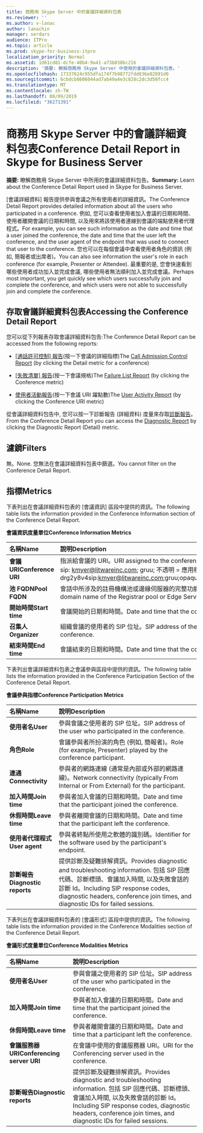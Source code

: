 ```yaml
---
title: 商務用 Skype Server 中的會議詳細資料包表
ms.reviewer: ''
ms.author: v-lanac
author: lanachin
manager: serdars
audience: ITPro
ms.topic: article
ms.prod: skype-for-business-itpro
localization_priority: Normal
ms.assetid: 1d61cd81-dcfe-40b4-9a41-a73b038bc216
description: '摘要: 瞭解商務用 Skype Server 中使用的會議詳細資料包表。'
ms.openlocfilehash: 17337624c955dfa174f7b98772fdd836e82891d0
ms.sourcegitcommit: 6cbdcb8606044ad7ab49a4e3c828c2dc3d50fcc4
ms.translationtype: MT
ms.contentlocale: zh-TW
ms.lasthandoff: 08/09/2019
ms.locfileid: "36271391"
---
```

# <a name="conference-detail-report-in-skype-for-business-server"></a><span data-ttu-id="596f7-103">商務用 Skype Server 中的會議詳細資料包表</span><span class="sxs-lookup"><span data-stu-id="596f7-103">Conference Detail Report in Skype for Business Server</span></span>

<span data-ttu-id="596f7-104">**摘要:** 瞭解商務用 Skype Server 中所用的會議詳細資料包告。</span><span class="sxs-lookup"><span data-stu-id="596f7-104">**Summary:** Learn about the Conference Detail Report used in Skype for Business Server.</span></span>

<span data-ttu-id="596f7-105">[會議詳細資料] 報告提供參與會議之所有使用者的詳細資訊。</span><span class="sxs-lookup"><span data-stu-id="596f7-105">The Conference Detail Report provides detailed information about all the users who participated in a conference.</span></span> <span data-ttu-id="596f7-106">例如, 您可以查看使用者加入會議的日期和時間、使用者離開會議的日期和時間, 以及用來將該使用者連線到會議的端點使用者代理程式。</span><span class="sxs-lookup"><span data-stu-id="596f7-106">For example, you can see such information as the date and time that a user joined the conference, the date and time that the user left the conference, and the user agent of the endpoint that was used to connect that user to the conference.</span></span> <span data-ttu-id="596f7-107">您也可以在每個會議中查看使用者角色的資訊 (例如, 簡報者或出席者)。</span><span class="sxs-lookup"><span data-stu-id="596f7-107">You can also see information the user's role in each conference (for example, Presenter or Attendee).</span></span> <span data-ttu-id="596f7-108">最重要的是, 您會快速看到哪些使用者成功加入並完成會議, 哪些使用者無法順利加入並完成會議。</span><span class="sxs-lookup"><span data-stu-id="596f7-108">Perhaps most important, you get quickly see which users successfully join and complete the conference, and which users were not able to successfully join and complete the conference.</span></span>

## <a name="accessing-the-conference-detail-report"></a><span data-ttu-id="596f7-109">存取會議詳細資料包表</span><span class="sxs-lookup"><span data-stu-id="596f7-109">Accessing the Conference Detail Report</span></span>

<span data-ttu-id="596f7-110">您可以從下列報表存取會議詳細資料包告:</span><span class="sxs-lookup"><span data-stu-id="596f7-110">The Conference Detail Report can be accessed from the following reports:</span></span>

- <span data-ttu-id="596f7-111">[[通話許可控制] 報告](call-admission-control-report.md)(按一下會議的詳細指標)</span><span class="sxs-lookup"><span data-stu-id="596f7-111">The [Call Admission Control Report](call-admission-control-report.md) (by clicking the Detail metric for a conference)</span></span>

- <span data-ttu-id="596f7-112">[[失敗清單] 報告](failure-list-report.md)(按一下會議規格)</span><span class="sxs-lookup"><span data-stu-id="596f7-112">The [Failure List Report](failure-list-report.md) (by clicking the Conference metric)</span></span>

- <span data-ttu-id="596f7-113">[使用者活動報告](call-diagnostic-reports-per-user.md)(按一下會議 URI 躍點數)</span><span class="sxs-lookup"><span data-stu-id="596f7-113">The [User Activity Report](call-diagnostic-reports-per-user.md) (by clicking the Conference URI metric)</span></span>

<span data-ttu-id="596f7-114">從會議詳細資料包告中, 您可以按一下診斷報告 (詳細資料) 度量來存取[診斷報告](diagnostic-report.md)。</span><span class="sxs-lookup"><span data-stu-id="596f7-114">From the Conference Detail Report you can access the [Diagnostic Report](diagnostic-report.md) by clicking the Diagnostic Report (Detail) metric.</span></span>

## <a name="filters"></a><span data-ttu-id="596f7-115">濾鏡</span><span class="sxs-lookup"><span data-stu-id="596f7-115">Filters</span></span>

<span data-ttu-id="596f7-116">無。</span><span class="sxs-lookup"><span data-stu-id="596f7-116">None.</span></span> <span data-ttu-id="596f7-117">您無法在會議詳細資料包表中篩選。</span><span class="sxs-lookup"><span data-stu-id="596f7-117">You cannot filter on the Conference Detail Report.</span></span>

## <a name="metrics"></a><span data-ttu-id="596f7-118">指標</span><span class="sxs-lookup"><span data-stu-id="596f7-118">Metrics</span></span>

<span data-ttu-id="596f7-119">下表列出在會議詳細資料包表的 [會議資訊] 區段中提供的資訊。</span><span class="sxs-lookup"><span data-stu-id="596f7-119">The following table lists the information provided in the Conference Information section of the Conference Detail Report.</span></span>

<span data-ttu-id="596f7-120">**會議資訊度量單位**</span><span class="sxs-lookup"><span data-stu-id="596f7-120">**Conference Information Metrics**</span></span>


| <span data-ttu-id="596f7-121">**名稱**</span><span class="sxs-lookup"><span data-stu-id="596f7-121">**Name**</span></span>                 | <span data-ttu-id="596f7-122">**說明**</span><span class="sxs-lookup"><span data-stu-id="596f7-122">**Description**</span></span>                                                                                                            |
|:-------------------------|:---------------------------------------------------------------------------------------------------------------------------|
| <span data-ttu-id="596f7-123">**會議 URI**</span><span class="sxs-lookup"><span data-stu-id="596f7-123">**Conference URI**</span></span> <br/> | <span data-ttu-id="596f7-124">指派給會議的 URI。</span><span class="sxs-lookup"><span data-stu-id="596f7-124">URI assigned to the conference.</span></span> <span data-ttu-id="596f7-125">例如：</span><span class="sxs-lookup"><span data-stu-id="596f7-125">For example:</span></span>  <br/> <span data-ttu-id="596f7-126">sip: kmyer@litwareinc.com; gruu; 不透明 = 應用程式: 會議: 焦點: id: drg2y8v4</span><span class="sxs-lookup"><span data-stu-id="596f7-126">sip:kmyer@litwareinc.com;gruu;opaque=app:conf:focus:id:drg2y8v4</span></span>  <br/> |
| <span data-ttu-id="596f7-127">**池 FQDN**</span><span class="sxs-lookup"><span data-stu-id="596f7-127">**Pool FQDN**</span></span> <br/>      | <span data-ttu-id="596f7-128">會話中所涉及的註冊機構池或邊緣伺服器的完整功能變數名稱。</span><span class="sxs-lookup"><span data-stu-id="596f7-128">Fully-qualified domain name of the Registrar pool or Edge Server involved in a session.</span></span>  <br/>                             |
| <span data-ttu-id="596f7-129">**開始時間**</span><span class="sxs-lookup"><span data-stu-id="596f7-129">**Start time**</span></span> <br/>     | <span data-ttu-id="596f7-130">會議開始的日期和時間。</span><span class="sxs-lookup"><span data-stu-id="596f7-130">Date and time that the conference started.</span></span>  <br/>                                                                          |
| <span data-ttu-id="596f7-131">**召集人**</span><span class="sxs-lookup"><span data-stu-id="596f7-131">**Organizer**</span></span> <br/>      | <span data-ttu-id="596f7-132">組織會議的使用者的 SIP 位址。</span><span class="sxs-lookup"><span data-stu-id="596f7-132">SIP address of the user who organized the conference.</span></span>  <br/>                                                               |
| <span data-ttu-id="596f7-133">**結束時間**</span><span class="sxs-lookup"><span data-stu-id="596f7-133">**End time**</span></span> <br/>       | <span data-ttu-id="596f7-134">會議結束的日期和時間。</span><span class="sxs-lookup"><span data-stu-id="596f7-134">Date and time that the conference ended.</span></span>  <br/>                                                                            |

<span data-ttu-id="596f7-135">下表列出會議詳細資料包表之會議參與區段中提供的資訊。</span><span class="sxs-lookup"><span data-stu-id="596f7-135">The following table lists the information provided in the Conference Participation Section of the Conference Detail Report.</span></span>

<span data-ttu-id="596f7-136">**會議參與指標**</span><span class="sxs-lookup"><span data-stu-id="596f7-136">**Conference Participation Metrics**</span></span>

|<span data-ttu-id="596f7-137">**名稱**</span><span class="sxs-lookup"><span data-stu-id="596f7-137">**Name**</span></span>|<span data-ttu-id="596f7-138">**說明**</span><span class="sxs-lookup"><span data-stu-id="596f7-138">**Description**</span></span>|
|:-----|:-----|
|<span data-ttu-id="596f7-139">**使用者名**</span><span class="sxs-lookup"><span data-stu-id="596f7-139">**User**</span></span> <br/> |<span data-ttu-id="596f7-140">參與會議之使用者的 SIP 位址。</span><span class="sxs-lookup"><span data-stu-id="596f7-140">SIP address of the user who participated in the conference.</span></span>  <br/> |
|<span data-ttu-id="596f7-141">**角色**</span><span class="sxs-lookup"><span data-stu-id="596f7-141">**Role**</span></span> <br/> |<span data-ttu-id="596f7-142">會議參與者所扮演的角色 (例如, 簡報者)。</span><span class="sxs-lookup"><span data-stu-id="596f7-142">Role (for example, Presenter) played by the conference participant.</span></span>  <br/> |
|<span data-ttu-id="596f7-143">**連通**</span><span class="sxs-lookup"><span data-stu-id="596f7-143">**Connectivity**</span></span> <br/> |<span data-ttu-id="596f7-144">參與者的網路連線 (通常是內部或外部的網路連線)。</span><span class="sxs-lookup"><span data-stu-id="596f7-144">Network connectivity (typically From Internal or From External) for the participant.</span></span>  <br/> |
|<span data-ttu-id="596f7-145">**加入時間**</span><span class="sxs-lookup"><span data-stu-id="596f7-145">**Join time**</span></span> <br/> |<span data-ttu-id="596f7-146">參與者加入會議的日期和時間。</span><span class="sxs-lookup"><span data-stu-id="596f7-146">Date and time that the participant joined the conference.</span></span>  <br/> |
|<span data-ttu-id="596f7-147">**休假時間**</span><span class="sxs-lookup"><span data-stu-id="596f7-147">**Leave time**</span></span> <br/> |<span data-ttu-id="596f7-148">參與者離開會議的日期和時間。</span><span class="sxs-lookup"><span data-stu-id="596f7-148">Date and time that the participant left the conference.</span></span>  <br/> |
|<span data-ttu-id="596f7-149">**使用者代理程式**</span><span class="sxs-lookup"><span data-stu-id="596f7-149">**User agent**</span></span> <br/> |<span data-ttu-id="596f7-150">參與者終點所使用之軟體的識別碼。</span><span class="sxs-lookup"><span data-stu-id="596f7-150">Identifier for the software used by the participant's endpoint.</span></span>  <br/> |
|<span data-ttu-id="596f7-151">**診斷報告**</span><span class="sxs-lookup"><span data-stu-id="596f7-151">**Diagnostic reports**</span></span> <br/> |<span data-ttu-id="596f7-152">提供診斷及疑難排解資訊。</span><span class="sxs-lookup"><span data-stu-id="596f7-152">Provides diagnostic and troubleshooting information.</span></span> <span data-ttu-id="596f7-153">包括 SIP 回應代碼、診斷標頭、會議加入時間, 以及失敗會話的診斷 Id。</span><span class="sxs-lookup"><span data-stu-id="596f7-153">Including SIP response codes, diagnostic headers, conference join times, and diagnostic IDs for failed sessions.</span></span>  <br/> |

<span data-ttu-id="596f7-154">下表列出在會議詳細資料包表的 [會議形式] 區段中提供的資訊。</span><span class="sxs-lookup"><span data-stu-id="596f7-154">The following table lists the information provided in the Conference Modalities section of the Conference Detail Report.</span></span>

<span data-ttu-id="596f7-155">**會議形式度量單位**</span><span class="sxs-lookup"><span data-stu-id="596f7-155">**Conference Modalities Metrics**</span></span>

|<span data-ttu-id="596f7-156">**名稱**</span><span class="sxs-lookup"><span data-stu-id="596f7-156">**Name**</span></span>|<span data-ttu-id="596f7-157">**說明**</span><span class="sxs-lookup"><span data-stu-id="596f7-157">**Description**</span></span>|
|:-----|:-----|
|<span data-ttu-id="596f7-158">**使用者名**</span><span class="sxs-lookup"><span data-stu-id="596f7-158">**User**</span></span> <br/> |<span data-ttu-id="596f7-159">參與會議之使用者的 SIP 位址。</span><span class="sxs-lookup"><span data-stu-id="596f7-159">SIP address of the user who participated in the conference.</span></span>  <br/> |
|<span data-ttu-id="596f7-160">**加入時間**</span><span class="sxs-lookup"><span data-stu-id="596f7-160">**Join time**</span></span> <br/> |<span data-ttu-id="596f7-161">參與者加入會議的日期和時間。</span><span class="sxs-lookup"><span data-stu-id="596f7-161">Date and time that the participant joined the conference.</span></span>  <br/> |
|<span data-ttu-id="596f7-162">**休假時間**</span><span class="sxs-lookup"><span data-stu-id="596f7-162">**Leave time**</span></span> <br/> |<span data-ttu-id="596f7-163">參與者離開會議的日期和時間。</span><span class="sxs-lookup"><span data-stu-id="596f7-163">Date and time that a participant left the conference.</span></span>  <br/> |
|<span data-ttu-id="596f7-164">**會議服務器 URI**</span><span class="sxs-lookup"><span data-stu-id="596f7-164">**Conferencing server URI**</span></span> <br/> |<span data-ttu-id="596f7-165">在會議中使用的會議服務器 URI。</span><span class="sxs-lookup"><span data-stu-id="596f7-165">URI for the Conferencing server used in the conference.</span></span>  <br/> |
|<span data-ttu-id="596f7-166">**診斷報告**</span><span class="sxs-lookup"><span data-stu-id="596f7-166">**Diagnostic reports**</span></span> <br/> |<span data-ttu-id="596f7-167">提供診斷及疑難排解資訊。</span><span class="sxs-lookup"><span data-stu-id="596f7-167">Provides diagnostic and troubleshooting information.</span></span> <span data-ttu-id="596f7-168">包括 SIP 回應代碼、診斷標頭、會議加入時間, 以及失敗會話的診斷 Id。</span><span class="sxs-lookup"><span data-stu-id="596f7-168">Including SIP response codes, diagnostic headers, conference join times, and diagnostic IDs for failed sessions.</span></span>  <br/> |


